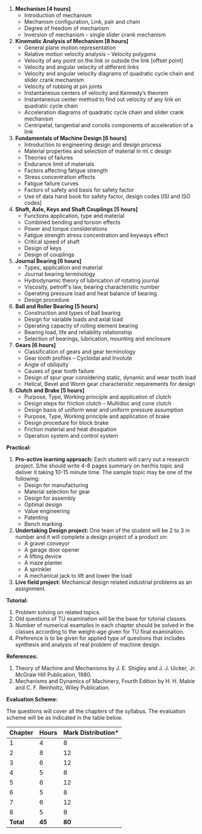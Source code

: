 1. **Mechanism [4 hours]**
    * Introduction of mechanism
    * Mechanism configuration, Link, pair and chain
    * Degree of freedom of mechanism
    * Inversion of mechanism – single slider crank mechanism
2. **Kinematic Analysis of Mechanism [8 hours]**
    * General plane motion representation
    * Relative motion velocity analysis – Velocity polygons
    * Velocity of any point on the link or outside the link [offset point]
    * Velocity and angular velocity of different links
    * Velocity and angular velocity diagrams of quadratic cycle chain and slider crank mechanism
    * Velocity of rubbing at pin joints
    * Instantaneous centers of velocity and Kennedy’s theorem
    * Instantaneous center method to find out velocity of any link on quadratic cycle chain
    * Acceleration diagrams of quadratic cycle chain and slider crank mechanism
    * Centripetal, tangential and coriolis components of acceleration of a link
3. **Fundamentals of Machine Design [6 hours]**
    * Introduction to engineering design and design process
    * Material properties and selection of material in m\ c design 
    * Theories of failures 
    * Endurance limit of materials
    * Factors affecting fatigue strength
    * Stress concentration effects
    * Fatigue failure curves
    * Factors of safety and basis for safety factor
    * Use of data hand book for safety factor, design codes [ISI and ISO codes]
4. **Shaft, Axle, Keys and Shaft Couplings [5 hours]**
    * Functions application, type and material
    * Combined bending and torsion effects
    * Power and torque considerations
    * Fatigue strength stress concentration and keyways effect
    * Critical speed of shaft
    * Design of keys
    * Design of couplings
5. **Journal Bearing [6 hours]**
    * Types, application and material
    * Journal bearing terminology
    * Hydrodynamic theory of lubrication of rotating journal
    * Viscosity, petroff's law, bearing characteristic number
    * Operating pressure load and heat balance of bearing
    * Design procedure
6. **Ball and Roller Bearing [5 hours]**
    * Construction and types of ball bearing
    * Design for variable loads and axial load
    * Operating capacity of rolling element bearing
    * Bearing load, life and reliability relationship
    * Selection of bearings, lubrication, mounting and enclosure
7. **Gears [6 hours]**
    * Classification of gears and gear terminology
    * Gear tooth profiles – Cycloidal and Involute
    * Angle of obliquity
    * Causes of gear tooth failure
    * Design of spur gear considering static, dynamic and wear tooth load
    * Helical, Bevel and Worm gear characteristic requirements for design
8. **Clutch and Brake [5 hours]**
    * Purpose, Type, Working principle and application of clutch
    * Design steps for friction clutch – Multidisc and cone clutch
    * Design basis of uniform wear and uniform pressure assumption
    * Purpose, Type, Working principle and application of brake
    * Design procedure for block brake
    * Friction material and heat dissipation
    * Operation system and control system

**Practical:**

1. **Pro-active learning approach:** Each student will carry out a research project. S/he should write 4-8 pages summary on her/his topic and deliver it taking 10-15 minute time. The sample topic may be one of the following:
    * Design for manufacturing
    * Material selection for gear
    * Design for assembly
    * Optimal design
    * Value engineering
    * Patenting 
    * Bench marking
2. **Undertaking Design project:** One team of the student will be 2 to 3 in number and it will complete a design project of a product on:
    * A gravel conveyor
    * A garage door opener
    * A lifting device
    * A maze planter
    * A sprinkler
    * A mechanical jack to lift and lower the load
3. **Live field project:** Mechanical design related industrial problems as an assignment.

**Tutorial:**

1. Problem solving on related topics.
2. Old questions of TU examination will be the base for tutorial classes.
3. Number of numerical examples in each chapter should be solved in the classes according to the weight-age given for TU final examination.
4. Preference is to be given for applied type of questions that includes synthesis and analysis of real problem of machine design.

**References:**

1. Theory of Machine and Mechanisms by J. E. Shigley and J. J. Uicker, Jr. McGraw Hill Publication, 1980.
2. Mechanisms and Dynamics of Machinery, Fourth Edition by H. H. Mabie and C. F. Reinholtz, Wiley Publication. 

**Evaluation Scheme:**

The questions will cover all the chapters of the syllabus. The evaluation scheme will be as indicated in the table below.

| Chapter   | Hours  | Mark Distribution* |
| --------- | ------ | ------------------ |
| 1         | 4      | 8                  |
| 2         | 8      | 12                 |
| 3         | 6      | 12                 |
| 4         | 5      | 8                  |
| 5         | 6      | 12                 |
| 6         | 5      | 8                  |
| 7         | 6      | 12                 |
| 8         | 5      | 8                  |
| **Total** | **45** | **80**             |


